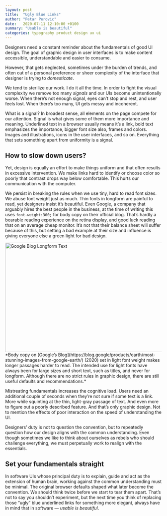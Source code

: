 ```yaml
---
layout: post
title:  "Ugly Blue Links"
author: "Petar Perovic"
date:   2020-07-11 12:10:00 +0100
summary: "Usable is beautiful"
categories: typography product design ux ui
---
```


Designers need a constant reminder about the fundamentals of good UI design. The goal of graphic design in user interfaces is to make content accessible, understandable and easier to consume.

However, that gets neglected, sometimes under the burden of trends, and often out of a personal preference or sheer complexity of the interface that designer is trying to _domesticate_.

We tend to sterilize our work. I do it all the time. In order to fight the visual complexity we remove too many _signals_ and our UIs become unintentionally worse. When there’s not enough signal, eyes can’t stop and rest, and user feels lost. When there’s too many, UI gets messy and incoherent.

What is a signal? In broadest sense, all elements on the page compete for our attention. Signal is what gives some of them more importance and meaning. Underlined text in a browser usually means it’s a link, bold text emphasizes the importance, bigger font size also, frames and colors. Images and illustrations, icons in the user interfaces, and so on. Everything that sets something apart from uniformity is a signal.

## How to slow down users?

Yet, design is equally an effort to make things uniform and that often results in excessive intervention. We make links hard to identify or choose color so poorly that contrast drops way below comfortable. This hurts our communication with the computer.

We persist in breaking the rules when we use tiny, hard to read font sizes. We abuse font weight just as much. Thin fonts in longform are painful to read, yet designers insist it’s beautiful. Even Google, a company that arguably hires the best people in the business, at the time of writing this uses `font-weight:300;` for body copy on their official blog. That’s hardly a bearable reading experience on the retina display, and good luck reading that on an average cheap monitor. It’s not that their balance sheet will suffer because of this, but setting a bad example at their size and influence is giving everyone else a green light for bad design.

<img width="616" height="350" src="{% link /assets/usable-is-beautiful_google_blog.jpg %}" alt="Google Blog Longform Text">
*Body copy on [Google’s Blog](https://blog.google/products/earth/most-stunning-images-from-google-earth/) (2020) set in light font weight makes longer passages harder to read. The intended use for light fonts have always been for large sizes and short text, such as titles, and never for longform. Although there are no strict rules in graphic design, there are still useful defaults and recommendations.*

Mistreating fundamentals increases the cognitive load. Users need an additional couple of seconds when they’re not sure if some text is a link. More while squinting at the thin, light-gray passage of text. And even more to figure out a poorly described feature. And that’s only graphic design. Not to mention the effects of poor interaction on the speed of understanding the UI.

Designers’ duty is not to question the convention, but to repeatedly question how our design aligns with the common understanding. Even though sometimes we like to think about ourselves as rebels who should challenge everything, we must perpetually work to realign with the essentials.

## Set your fundamentals straight

In software UIs whose principal duty is to explain, guide and act as the extension of human brain, working against the common understanding must be minimal. The original browser defaults shaped what later become the convention. We should think twice before we start to tear them apart. That’s not to say you shouldn’t experiment, but the next time you think of replacing those “ugly” blue underlined links for something more elegant, always have in mind that in software — _usable is beautiful_.